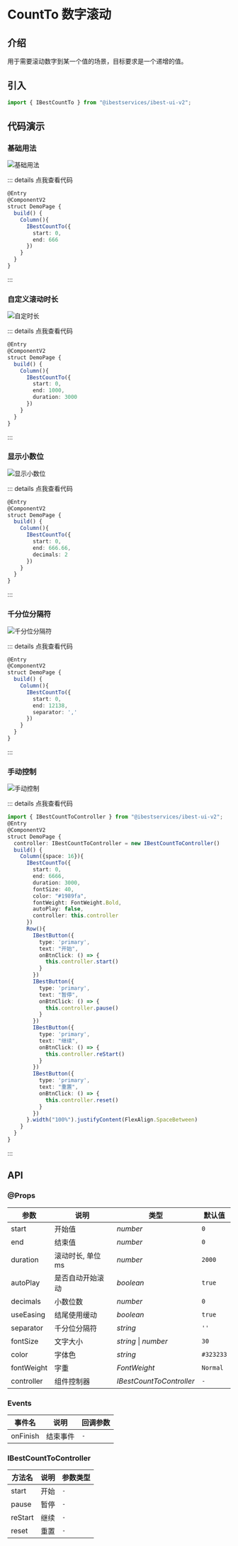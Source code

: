 # CountTo 数字滚动

## 介绍

用于需要滚动数字到某一个值的场景，目标要求是一个递增的值。
 
## 引入

```ts
import { IBestCountTo } from "@ibestservices/ibest-ui-v2";
```

## 代码演示

### 基础用法

![基础用法](./images/base.gif)

::: details 点我查看代码
```ts
@Entry
@ComponentV2
struct DemoPage {
  build() {
    Column(){
      IBestCountTo({
        start: 0,
        end: 666
      })
    }
  }
}
```
:::

### 自定义滚动时长

![自定时长](./images/duration.gif)

::: details 点我查看代码
```ts
@Entry
@ComponentV2
struct DemoPage {
  build() {
    Column(){
      IBestCountTo({
        start: 0,
        end: 1000,
        duration: 3000
      })
    }
  }
}
```
:::

### 显示小数位

![显示小数位](./images/decimals.gif)

::: details 点我查看代码
```ts
@Entry
@ComponentV2
struct DemoPage {
  build() {
    Column(){
      IBestCountTo({
        start: 0,
        end: 666.66,
        decimals: 2
      })
    }
  }
}
```
:::

### 千分位分隔符

![千分位分隔符](./images/separator.gif)

::: details 点我查看代码
```ts
@Entry
@ComponentV2
struct DemoPage {
  build() {
    Column(){
      IBestCountTo({
        start: 0,
        end: 12138,
        separator: ','
      })
    }
  }
}
```
:::

### 手动控制

![手动控制](./images/hand-movement.gif)

::: details 点我查看代码
```ts
import { IBestCountToController } from "@ibestservices/ibest-ui-v2";
@Entry
@ComponentV2
struct DemoPage {
  controller: IBestCountToController = new IBestCountToController()
  build() {
    Column({space: 16}){
      IBestCountTo({
        start: 0,
        end: 6666,
        duration: 3000,
        fontSize: 40,
        color: "#1989fa",
        fontWeight: FontWeight.Bold,
        autoPlay: false,
        controller: this.controller
      })
      Row(){
        IBestButton({
          type: 'primary',
          text: "开始",
          onBtnClick: () => {
            this.controller.start()
          }
        })
        IBestButton({
          type: 'primary',
          text: "暂停",
          onBtnClick: () => {
            this.controller.pause()
          }
        })
        IBestButton({
          type: 'primary',
          text: "继续",
          onBtnClick: () => {
            this.controller.reStart()
          }
        })
        IBestButton({
          type: 'primary',
          text: "重置",
          onBtnClick: () => {
            this.controller.reset()
          }
        })
      }.width("100%").justifyContent(FlexAlign.SpaceBetween)
    }
  }
}
```
:::


## API

### @Props

| 参数         | 说明                    | 类型      | 默认值     |
| ------------ | -----------------------| --------- | ---------- |
| start        | 开始值                  | _number_  | `0` |
| end          | 结束值                  | _number_  | `0` |
| duration     | 滚动时长, 单位 ms        | _number_  | `2000` |
| autoPlay     | 是否自动开始滚动          | _boolean_ |  `true`  |
| decimals     | 小数位数                 | _number_ | `0` |
| useEasing    | 结尾使用缓动              | _boolean_ |  `true`  |
| separator    | 千分位分隔符              | _string_ |  `''`  |
| fontSize     | 文字大小                 | _string_ \| _number_ | `30` |
| color        | 字体色                   | _string_ |  `#323233`  |
| fontWeight   | 字重                     | _FontWeight_ |  `Normal`  |
| controller   | 组件控制器                | _IBestCountToController_ |  `-`  |

### Events

| 事件名      | 说明         | 回调参数                         |
| ---------- | ------------| -------------------------------- |
| onFinish   | 结束事件     | `-` |

### IBestCountToController 

| 方法名             | 说明          | 参数类型             |
| ------------------| -------------| ----------------|
| start             | 开始          | `-` |
| pause             | 暂停          | `-` |
| reStart           | 继续          | `-` |
| reset             | 重置          | `-` |